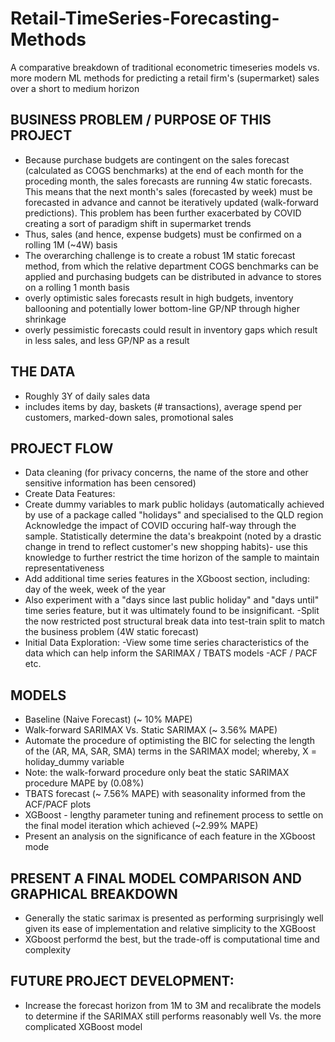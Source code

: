 # Retail-TimeSeries-Forecasting-Methods
 A comparative breakdown of traditional econometric timeseries models vs. more modern ML methods for predicting a retail firm's (supermarket) sales over a short to medium horizon

## BUSINESS PROBLEM / PURPOSE OF THIS PROJECT
- Because purchase budgets are contingent on the sales forecast (calculated as COGS benchmarks) at the end of each month for the proceding month, the sales forecasts are running 4w static forecasts. This means that the next month's sales (forecasted by week) must be forecasted in advance and cannot be iteratively updated (walk-forward predictions). This problem has been further exacerbated by COVID creating a sort of paradigm shift in supermarket trends
- Thus, sales (and hence, expense budgets) must be confirmed on a rolling 1M (~4W) basis
- The overarching challenge is to create a robust 1M static forecast method, from which the relative department COGS benchmarks can be applied and purchasing budgets can be distributed in advance to stores on a rolling 1 month basis
 - overly optimistic sales forecasts result in high budgets, inventory ballooning and potentially lower bottom-line GP/NP through higher shrinkage
 - overly pessimistic forecasts could result in inventory gaps which result in less sales, and less GP/NP as a result


## THE DATA 
- Roughly 3Y of daily sales data
 - includes items by day, baskets (# transactions), average spend per customers, marked-down sales, promotional sales

## PROJECT FLOW
- Data cleaning (for privacy concerns, the name of the store and other sensitive information has been censored)
- Create Data Features:
 - Create dummy variables to mark public holidays (automatically achieved by use of a package called "holidays" and specialised to the QLD region
Acknowledge the impact of COVID occuring half-way through the sample. Statistically determine the data's breakpoint (noted by a drastic change in trend to reflect customer's new shopping habits)- use this knowledge to further restrict the time horizon of the sample to maintain representativeness
 - Add additional time series features in the XGboost section, including: day of the week, week of the year
  - Also experiment with a "days since last public holiday" and "days until" time series feature, but it was ultimately found to be insignificant.
-Split the now restricted post structural break data into test-train split to match the business problem (4W static forecast)
- Initial Data Exploration:
 -View some time series characteristics of the data which can help inform the SARIMAX / TBATS models
 -ACF / PACF etc.
 
 ## MODELS
- Baseline (Naive Forecast) (~ 10% MAPE)
- Walk-forward SARIMAX Vs. Static SARIMAX (~ 3.56% MAPE)
- Automate the procedure of optimisting the BIC for selecting the length of the (AR, MA, SAR, SMA) terms in the SARIMAX model; whereby, X = holiday_dummy variable
 - Note: the walk-forward procedure only beat the static SARIMAX procedure MAPE by (0.08%)
- TBATS forecast (~ 7.56% MAPE) with seasonality informed from the ACF/PACF plots
- XGBoost - lengthy parameter tuning and refinement process to settle on the final model iteration which achieved (~2.99% MAPE)
 - Present an analysis on the significance of each feature in the XGboost mode


## PRESENT A FINAL MODEL COMPARISON AND GRAPHICAL BREAKDOWN
- Generally the static sarimax is presented as performing surprisingly well given its ease of implementation and relative simplicity to the XGBoost
- XGboost performd the best, but the trade-off is computational time and complexity

## FUTURE PROJECT DEVELOPMENT:
- Increase the forecast horizon from 1M to 3M and recalibrate the models to determine if the SARIMAX still performs reasonably well Vs. the more complicated XGBoost model

